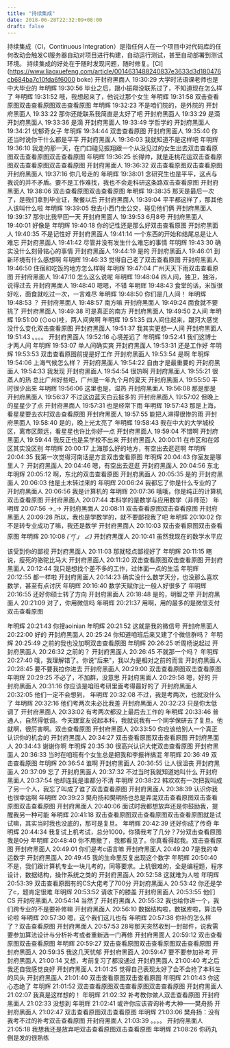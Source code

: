 ```yaml
---
title: "持续集成"
date: 2018-06-28T22:32:09+08:00
draft: false
---
```

持续集成（CI，Continuous Integration）是指任何人在一个项目中对代码库的任何改动会触发CI服务器自动对项目进行构建，自动运行测试，甚至自动部署到测试环境。
持续集成的好处在于随时发现问题，随时修复。[CI](https://www.liaoxuefeng.com/article/0014631488240837e3633d3d180476cb684ba7c10fda6f6000 boke)
开封府黑面人 19:30:29
大学时法语课老师也是中大毕业的
年明辉 19:30:56
毕业之后，跟小振翔没联系过了，不知道现在怎么样了
年明辉 19:31:52
哦，我想起来了，他说过那个女生
年明辉 19:31:58
双击查看原图双击查看原图双击查看原图
年明辉 19:32:23
不是咱们院的，是外院的
开封府黑面人 19:33:22
那你还能联系我简直是太好了吧
开封府黑面人 19:33:29
是滴
开封府黑面人 19:33:36
是滴
开封府黑面人 19:33:49
学哲学的
开封府黑面人 19:34:21
忧郁奇女子
年明辉 19:34:44
双击查看原图
开封府黑面人 19:35:40
你还当时说你干什么都是平平
开封府黑面人 19:36:03
我就知道不是这样吧
年明辉 19:36:10
我走的那一天，在门口碰见振翔跟一个从没见过的女生出去双击查看原图双击查看原图双击查看原图
年明辉 19:36:25
长得帅，就是走桃花运双击查看原图双击查看原图双击查看原图
开封府黑面人 19:36:32
双击查看原图双击查看原图
开封府黑面人 19:37:16
你几号走的
年明辉 19:38:01
念研究生也是平平，这点与我说的并不矛盾。要不是工作难找，我也不会走科研这条路双击查看原图
开封府黑面人 19:38:06
双击查看原图双击查看原图
年明辉 19:38:35
那天是最后一次了，是我们拿到毕业证，聚餐以后
开封府黑面人 19:39:04
平平都这样了，那其他人该叫什么啦
年明辉 19:39:05
我去小西门坐公交，碰见他们俩
开封府黑面人 19:39:37
那你比我早回一天
开封府黑面人 19:39:53
6月8号
开封府黑面人 19:40:01
好像是
年明辉 19:40:18
你的记性还是那么好双击查看原图
开封府黑面人 19:40:35
不是记性好
开封府黑面人 19:41:14
一个东西的开始和结尾总是让人难忘
开封府黑面人 19:41:42
尽管并没有发生什么难忘的事情
年明辉 19:43:30
确实没什么刻骨铭心的事情
开封府黑面人 19:44:19
是的
开封府黑面人 19:46:01
到新环境有什么感想啊
年明辉 19:46:33
觉得自己老了双击查看原图
开封府黑面人 19:46:50
住宿和吃饭的地方怎么样啊
年明辉 19:47:04
广州天天下雨双击查看原图
开封府黑面人 19:47:10
怎么这么说呢
年明辉 19:48:04
四人间，独卫，独浴，说得过去
开封府黑面人 19:48:40
嗯嗯，不错
年明辉 19:48:43
食堂的话，米饭很好吃，面食就吃过一次，一言难尽
年明辉 19:48:50
你们是几人间！
年明辉 19:48:53
？
开封府黑面人 19:48:57
南方嘛
开封府黑面人 19:49:24
面食就不要挑了
开封府黑面人 19:49:38
可是真正的南方
开封府黑面人 19:49:50
2人间
年明辉 19:51:00
(⊙o⊙)哇，两人间爽啊
年明辉 19:51:35
四人间住起来，跟河大感觉没什么变化双击查看原图
开封府黑面人 19:51:37
我其实更想一人间
开封府黑面人 19:51:43
。。。。
开封府黑面人 19:52:16
心境差远了
年明辉 19:52:41
我们这博士才两人间
年明辉 19:53:07
单人间确实爽
开封府黑面人 19:53:31
还是工作好
年明辉 19:53:53
双击查看原图前提是好工作
开封府黑面人 19:53:54
是啊
年明辉 19:54:06
上海气候怎么样？
开封府黑面人 19:54:22
自由才是最重要的
开封府黑面人 19:54:33
我发现
开封府黑面人 19:54:54
很热啊
开封府黑面人 19:55:21
很蒸人的热
总比广州好些吧，广州是一年九个月的夏天
开封府黑面人 19:55:50
平时很少出来
年明辉 19:56:06
这里也是，湿热
开封府黑面人 19:56:08
那是那是
开封府黑面人 19:56:37
不过这边蓝天白云挺多的
开封府黑面人 19:57:02
但晚上的星星少了点
开封府黑面人 19:57:31
也是经常下雨
年明辉 19:57:43
那是上海，看星星要去农村双击查看原图
开封府黑面人 19:57:55
能把人淋得很惨的雨
开封府黑面人 19:58:40
是的，晚上光太亮了
年明辉 19:58:43
我在中大的大学城校区，离市区颇远，看星星也许比你好一点
开封府黑面人 19:59:04
不错啊
开封府黑面人 19:59:44
我反正也是呆学校不出来
开封府黑面人 20:00:11
在市区和在郊区其实没区别
年明辉 20:00:17
上海那么好的地方，有空出去逛逛啊
年明辉 20:04:35
我第一次觉得河南话是方言双击查看原图
年明辉 20:04:43
你室友是哪里人？
开封府黑面人 20:04:46
嗯，有空出去逛逛
开封府黑面人 20:04:56
东北
年明辉 20:05:12
啊，东北的双击查看原图
开封府黑面人 20:05:35
是的
开封府黑面人 20:06:03
他是土木转过来的
年明辉 20:06:24
我都忘了你是什么专业的了
开封府黑面人 20:06:56
我是计算机的
年明辉 20:07:36
哦哦，你是纯正的计算机双击查看原图
开封府黑面人 20:07:44
本科学的是数学与应用数学（非师范）
年明辉 20:07:56
→_→
开封府黑面人 20:08:11
双击查看原图双击查看原图
开封府黑面人 20:09:28
所以，我也是学数学的，就不要鄙视我了吧
年明辉 20:10:02
你不是转专业成功了嘛，我还是数学
开封府黑面人 20:10:03
双击查看原图双击查看原图
年明辉 20:10:08
_(´ཀ`」 ∠)_
开封府黑面人 20:10:41
虽然我现在的数学水平应该受到你的鄙视
开封府黑面人 20:11:03
那就轻点鄙视好了
年明辉 20:11:15
瞎说，瘦死的骆驼比马大
开封府黑面人 20:11:20
双击查看原图双击查看原图
开封府黑面人 20:12:44
我只是想找个差不多的工作，过体面一点的生活
年明辉 20:12:55
都一样啦
开封府黑面人 20:14:23
确实没什么数学天分，也没那么喜欢数学，甚至有点讨厌
年明辉 20:16:40
数学天赋你比一般人好很多了
年明辉 20:16:55
还好你硕士转了方向
开封府黑面人 20:18:48
是的，明智之举
开封府黑面人 20:21:09
对了，你用微信吗
年明辉 20:21:37
用啊，用的最多的是微信支付双击查看原图

年明辉 20:21:43
你搜aoinian
年明辉 20:21:52
这就是我的微信号
开封府黑面人 20:22:00
好的
开封府黑面人 20:25:24
你知道咱班后来又建了个微信群吗？
年明辉 20:25:49
之前的我也没加啊双击查看原图
年明辉 20:26:25
听周杨说起过
开封府黑面人 20:26:32
之前的？
开封府黑面人 20:26:45
不就那一个吗？
年明辉 20:27:40
哦，我理解错了。你说"后来"，我以为是相对之前的而言
开封府黑面人 20:28:45
要不要我拉你进去
开封府黑面人 20:29:00
双击查看原图双击查看原图
年明辉 20:29:25
不必了，不加群，没意思
开封府黑面人 20:29:58
嗯，好的
开封府黑面人 20:31:16
你应该是咱班考研里面考得最好的了
开封府黑面人 20:32:05
他们一定不会想到，
年明辉 20:32:08
不过，我是考两次，也就没什么了
年明辉 20:32:16
他们考两次未必比我差
开封府黑面人 20:32:23
只是你太低调了
开封府黑面人 20:33:02
有考两次都没上最后去工作的
年明辉 20:33:46
普通人，自然得低调。今天跟室友说起本科，我就说我有一个同学保研去了复旦。他就啊，很厉害啊。双击查看原图
开封府黑面人 20:33:50
你应该给别人一个真正认识你的机会的
开封府黑面人 20:34:27
双击查看原图双击查看原图
开封府黑面人 20:34:43
谢谢你啊
年明辉 20:35:30
很高兴认识大佬双击查看原图
开封府黑面人 20:36:33
当时在咱班有个女生总是把我和李振祥搞混
年明辉 20:36:49
双击查看原图
年明辉 20:36:54
谁啊
开封府黑面人 20:36:55
让人很沮丧
开封府黑面人 20:37:09
忘了
开封府黑面人 20:37:32
不过当时我就知道她叫什么
开封府黑面人 20:37:54
他却连我是谁都分不清
年明辉 20:38:22
韩欢欢有一次把我叫成了另一个人，我忘了叫成了谁了双击查看原图
开封府黑面人 20:38:39
认识你我也很幸运啊
年明辉 20:39:23
樊舟扬和樊明杨也总是弄混双击查看原图双击查看原图双击查看原图
开封府黑面人 20:40:06
面试时我都想放弃还是你鼓励我，提醒我另一种可能
年明辉 20:41:18
双击查看原图双击查看原图双击查看原图就是试试嘛，其实当时我也没底的，那可是复旦。
年明辉 20:42:39
还好你成了传奇
年明辉 20:44:34
我复试上机考试，总分1000，你猜我考了几分？7分双击查看原图
我是0分
年明辉 20:48:40
你不用撤了，我都看见了。你真看得起我。双击查看原图
开封府黑面人 20:49:01
你们是考c语言嘛
开封府黑面人 20:49:20
7是我的幸运数字
开封府黑面人 20:49:45
我的生命里反复出现这个数字
年明辉 20:50:40
不是，我们跟计算机专业一块儿考的，同等要求。上机很难的，全是编程题，程序设计，数据结构，操作系统之类的
开封府黑面人 20:52:58
这就难为人啦
年明辉 20:53:39
双击查看原图有的CS大佬考了700分
开封府黑面人 20:53:42
你还是学了c，题肯定很难
年明辉 20:53:52
请收下的膝盖
开封府黑面人 20:53:55
他们CS
开封府黑面人 20:54:14
当然了
开封府黑面人 20:55:32
我也给你讲一个，我们跨专业的不是要补修嘛
开封府黑面人 20:56:10
数据结构啦，数据库啦，算法导论啦
年明辉 20:57:30
嗯，这个我们这儿也有
年明辉 20:57:38
你补的怎么样了？双击查看原图
开封府黑面人 20:57:53
28号那天突然收到一封邮件，说我需要参加算法设计与分析补考或者重新选一门再修
开封府黑面人 20:59:12
双击查看原图双击查看原图
年明辉 20:59:27
双击查看原图双击查看原图双击查看原图
开封府黑面人 20:59:35
我这几天忧郁
开封府黑面人 20:59:47
要不要参加补考
开封府黑面人 21:00:14
又想，考前复习了都没通过
开封府黑面人 21:00:40
考之后我还自我感觉良好
开封府黑面人 21:01:25
觉得自己表现太好了会不会抢了本科生的风头
开封府黑面人 21:01:40
双击查看原图双击查看原图
年明辉 21:01:43
你这心态绝了
年明辉 21:01:52
双击查看原图双击查看原图双击查看原图
开封府黑面人 21:02:07
我真是这样想的！
年明辉 21:02:32
补考教你做人双击查看原图
开封府黑面人 21:02:33
没想到
年明辉 21:02:41
或许你应该咨询补考大神——樊舟扬
开封府黑面人 21:02:47
双击查看原图双击查看原图
年明辉 21:03:06
樊舟扬：没有我考不过的补考双击查看原图
开封府黑面人 21:03:39
。。。。
开封府黑面人 21:05:18
我想我还是放弃吧双击查看原图双击查看原图
年明辉 21:08:26
你药丸倒是发的很熟练
